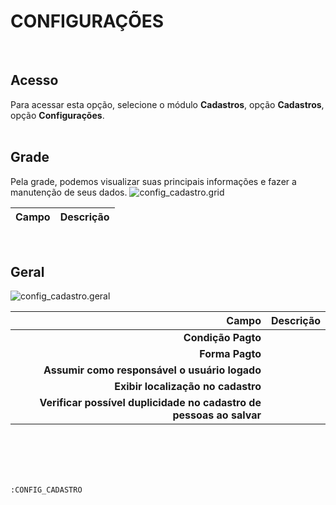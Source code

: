 # CONFIGURAÇÕES
<br>

## Acesso
Para acessar esta opção, selecione o módulo **Cadastros**, opção **Cadastros**, opção **Configurações**.
<br>
<br>

## Grade
Pela grade, podemos visualizar suas principais informações e fazer a manutenção de seus dados.
![config_cadastro.grid](https://raw.githubusercontent.com/netforcews/docs-erp/master/cadastros/imagens/config_cadastro.grid.png)

Campo | Descrição
--:|---
<br>

## Geral
![config_cadastro.geral](https://raw.githubusercontent.com/netforcews/docs-erp/master/cadastros/imagens/config_cadastro.geral.png)

Campo | Descrição
--:|---
**Condição Pagto** | 
**Forma Pagto** | 
**Assumir como responsável o usuário logado** | 
**Exibir localização no cadastro** | 
**Verificar possível duplicidade no cadastro de pessoas ao salvar** | 
<br>
<br>
<br>
<br>

```:CONFIG_CADASTRO```
